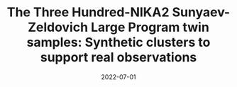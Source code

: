---
title: "The Three Hundred-NIKA2 Sunyaev-Zeldovich Large Program twin samples: Synthetic clusters to support real observations"
collection: "publications"
category: "co_procs"
permalink: /publications/2022EPJWC25700036P
date: 2022-07-01
venue: "mm Universe @ NIKA2 - Observing the mm Universe with the NIKA2 Camera"
citation: "Paliwal, A., Artis, E., Cui, W., et al. (2022), mm Universe @ NIKA2 - Observing the mm Universe with the NIKA2 Camera, 257, 00036."
---